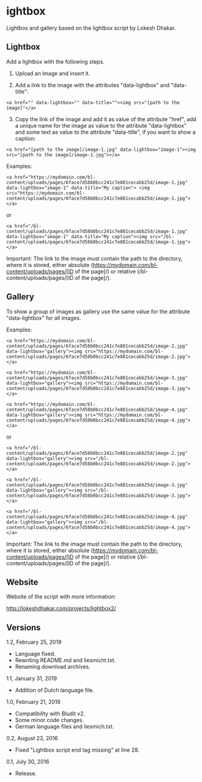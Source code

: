 ightbox
========

Lightbox and gallery based on the lightbox script by Lokesh Dhakar.

Lightbox
--------

Add a lightbox with the following steps.

1) Upload an image and insert it.

2) Add a link to the image with the attributes "data-lightbox" and "data-title":

`<a href="" data-lightbox="" data-title=""><img src="[path to the image]"</a>`

3) Copy the link of the image and add it as value of the attribute "href", add a unique name for the image as value to the attribute "data-lightbox" and some text as value to the attribute "data-title", if you want to show a caption:

`<a href="[path to the image]/image-1.jpg" data-lightbox="image-1"><img src="[path to the image]/image-1.jpg"></a>`

Examples:

`<a href="https://mydomain.com/bl-content/uploads/pages/6face7d58b0bcc241c7e881cecabb25d/image-1.jpg" data-lightbox="image-1" data-title="My caption">
<img src="https://mydomain.com/bl-content/uploads/pages/6face7d58b0bcc241c7e881cecabb25d/image-1.jpg"></a>`

or

`<a href="/bl-content/uploads/pages/6face7d58b0bcc241c7e881cecabb25d/image-1.jpg" data-lightbox="image-1" data-title="My caption"><img src="/bl-content/uploads/pages/6face7d58b0bcc241c7e881cecabb25d/image-1.jpg"></a>`

Important: The link to the image must contain the path to the directory, where it is stored, either absolute (https://mydomain.com/bl-content/uploads/pages/[ID of the page]/) or relative (/bl-content/uploads/pages/[ID of the page]/).

Gallery
-------

To show a group of images as gallery use the same value for the attribute "data-lightbox" for all images.

Examples:

```
<a href="https://mydomain.com/bl-content/uploads/pages/6face7d58b0bcc241c7e881cecabb25d/image-2.jpg" data-lightbox="gallery"><img src="https://mydomain.com/bl-content/uploads/pages/6face7d58b0bcc241c7e881cecabb25d/image-2.jpg"></a>

<a href="https://mydomain.com/bl-content/uploads/pages/6face7d58b0bcc241c7e881cecabb25d/image-3.jpg" data-lightbox="gallery"><img src="https://mydomain.com/bl-content/uploads/pages/6face7d58b0bcc241c7e881cecabb25d/image-3.jpg"></a>

<a href="https://mydomain.com/bl-content/uploads/pages/6face7d58b0bcc241c7e881cecabb25d/image-4.jpg" data-lightbox="gallery"><img src="https://mydomain.com/bl-content/uploads/pages/6face7d58b0bcc241c7e881cecabb25d/image-4.jpg"></a>
````

or

```
<a href="/bl-content/uploads/pages/6face7d58b0bcc241c7e881cecabb25d/image-2.jpg" data-lightbox="gallery"><img src="/bl-content/uploads/pages/6face7d58b0bcc241c7e881cecabb25d/image-2.jpg"></a>

<a href="/bl-content/uploads/pages/6face7d58b0bcc241c7e881cecabb25d/image-3.jpg" data-lightbox="gallery"><img src="/bl-content/uploads/pages/6face7d58b0bcc241c7e881cecabb25d/image-3.jpg"></a>

<a href="/bl-content/uploads/pages/6face7d58b0bcc241c7e881cecabb25d/image-4.jpg" data-lightbox="gallery"><img src="/bl-content/uploads/pages/6face7d58b0bcc241c7e881cecabb25d/image-4.jpg"></a>
```

Important: The link to the image must contain the path to the directory, where it is stored, either absolute (https://mydomain.com/bl-content/uploads/pages/[ID of the page]/) or relative (/bl-content/uploads/pages/[ID of the page]/).

Website
-------

Website of the script with more information:

http://lokeshdhakar.com/projects/lightbox2/

Versions
--------

1.2, February 25, 2019
- Language fixed.
- Rewriting README.md and liesmicht.txt.
- Renaming download archives. 

1.1, January 31, 2019
- Addition of Dutch language file.

1.0, February 21, 2018
- Compatibility with Bludit v2.
- Some minor code changes.
- German language files and liesmich.txt.

0.2, August 23, 2016
- Fixed "Lightbox script end tag missing" at line 28.

0.1, July 30, 2016
- Release.
